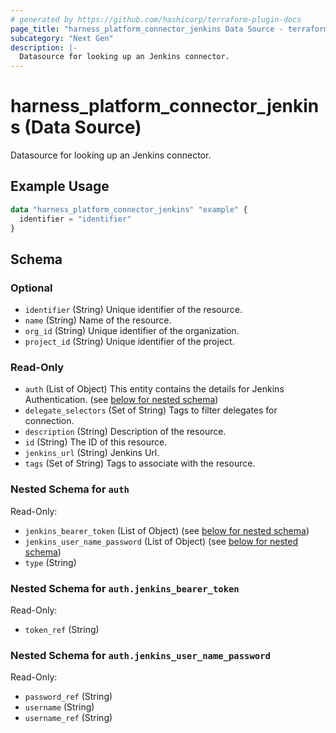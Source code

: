 ```yaml
---
# generated by https://github.com/hashicorp/terraform-plugin-docs
page_title: "harness_platform_connector_jenkins Data Source - terraform-provider-harness"
subcategory: "Next Gen"
description: |-
  Datasource for looking up an Jenkins connector.
---
```


# harness_platform_connector_jenkins (Data Source)

Datasource for looking up an Jenkins connector.

## Example Usage

```terraform
data "harness_platform_connector_jenkins" "example" {
  identifier = "identifier"
}
```

<!-- schema generated by tfplugindocs -->
## Schema

### Optional

- `identifier` (String) Unique identifier of the resource.
- `name` (String) Name of the resource.
- `org_id` (String) Unique identifier of the organization.
- `project_id` (String) Unique identifier of the project.

### Read-Only

- `auth` (List of Object) This entity contains the details for Jenkins Authentication. (see [below for nested schema](#nestedatt--auth))
- `delegate_selectors` (Set of String) Tags to filter delegates for connection.
- `description` (String) Description of the resource.
- `id` (String) The ID of this resource.
- `jenkins_url` (String) Jenkins Url.
- `tags` (Set of String) Tags to associate with the resource.

<a id="nestedatt--auth"></a>
### Nested Schema for `auth`

Read-Only:

- `jenkins_bearer_token` (List of Object) (see [below for nested schema](#nestedobjatt--auth--jenkins_bearer_token))
- `jenkins_user_name_password` (List of Object) (see [below for nested schema](#nestedobjatt--auth--jenkins_user_name_password))
- `type` (String)

<a id="nestedobjatt--auth--jenkins_bearer_token"></a>
### Nested Schema for `auth.jenkins_bearer_token`

Read-Only:

- `token_ref` (String)


<a id="nestedobjatt--auth--jenkins_user_name_password"></a>
### Nested Schema for `auth.jenkins_user_name_password`

Read-Only:

- `password_ref` (String)
- `username` (String)
- `username_ref` (String)


